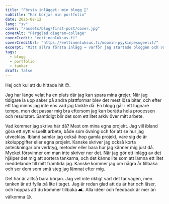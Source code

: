 ```yaml
---
title: "Första inlägget: min blogg 🌱"
subtitle: "Här börjar min portfolio"
date: 2025-08-12
lang: "sv"
cover: "/assets/blog/first-post/cover.jpg"
coverAlt: "Färgglad diagram-collage"
coverCredit: "eettinenluksus.fi"
coverCreditUrl: "https://eettinenluksus.fi/moomin-pyykinpesugeelit/"
excerpt: "Mitt allra första inlägg – varför jag startade bloggen och vad som kanske dyker upp här framöver."
tags:
  - blogg
  - portfolio
  - tankar
draft: false
---
```


Hej och kul att du hittade hit 😊.  

Jag har länge velat ha en plats där jag kan spara mina grejer. När jag tidigare la upp saker på andra plattformar blev det mest lösa bitar, och efter ett tag minns jag inte ens vad jag tänkte då. En blogg går i ett lugnare tempo, men det passar mig bra eftersom jag kan berätta hela processen och resultatet. Samtidigt blir det som ett litet arkiv över mitt arbete.  

Vad kommer jag skriva här då? Mest om mina egna projekt. Jag vill ibland göra ett nytt visuellt arbete, både som övning och för att se hur jag utvecklas. Ibland samlar jag också ihop gamla projekt, vare sig de är skoluppgifter eller egna projekt. Kanske skriver jag också korta anteckningar om verktyg, metoder eller bara hur jag känner mig just då. Mycket försvinner om man inte skriver ner det. När jag gör ett inlägg av det hjälper det mig att sortera tankarna, och det känns lite som att lämna ett litet meddelande till mitt framtida jag. Kanske kommer jag om några år tillbaka och ser dem som små steg jag lämnat efter mig.  

Det här är alltså bara början. Jag vet inte riktigt vart det tar vägen, men tanken är att fylla på lite i taget. Jag är redan glad att du är här och läser, och hoppas att du kommer tillbaka 🛋️. Alla idéer och feedback är mer än välkomna 😉.  
